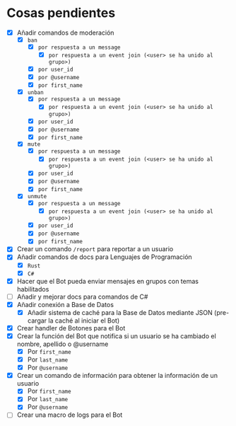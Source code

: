 # Cosas pendientes

- [x] Añadir comandos de moderación
  - [x] `ban`
    - [x] `por respuesta a un message`
      - [x] `por respuesta a un event join (<user> se ha unido al grupo>)`
    - [x] `por user_id`
    - [x] `por @username`
    - [x] `por first_name`
  - [x] `unban`
      - [x] `por respuesta a un message`
        - [x] `por respuesta a un event join (<user> se ha unido al grupo>)`
      - [x] `por user_id`
      - [x] `por @username`
      - [x] `por first_name` 
  - [x] `mute`
      - [x] `por respuesta a un message`
        - [x] `por respuesta a un event join (<user> se ha unido al grupo>)` 
      - [x] `por user_id`
      - [x] `por @username`
      - [x] `por first_name`
  - [x] `unmute`
      - [x] `por respuesta a un message`
        - [x] `por respuesta a un event join (<user> se ha unido al grupo>)`
      - [x] `por user_id`
      - [x] `por @username`
      - [x] `por first_name`
- [x] Crear un comando `/report` para reportar a un usuario
- [x] Añadir comandos de docs para Lenguajes de Programación
  - [x] `Rust` 
  - [x] `C#`
- [x] Hacer que el Bot pueda enviar mensajes en grupos con temas habilitados 
- [ ] Añadir y mejorar docs para comandos de C#
- [x] Añadir conexión a Base de Datos
  - [x] Añadir sistema de caché para la Base de Datos mediante JSON (pre-cargar la caché al iniciar el Bot)
- [x] Crear handler de Botones para el Bot
- [x] Crear la función del Bot que notifica si un usuario se ha cambiado el nombre, apellido o @username
  - [x] Por `first_name`
  - [x] Por `last_name`
  - [x] Por `@username`
- [x] Crear un comando de información para obtener la información de un usuario
  - [x] Por `first_name`
  - [x] Por `last_name`
  - [x] Por `@username`
- [ ] Crear una macro de logs para el Bot